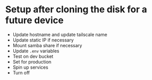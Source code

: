# Setup after cloning the disk for a future device

- Update hostname and update tailscale name
- Update static IP if necessary
- Mount samba share if necessary
- Update `.env` variables
- Test on dev bucket
- Set for production
- Spin up services
- Turn off
